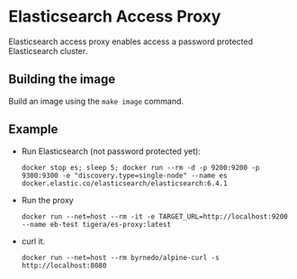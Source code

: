 # Elasticsearch Access Proxy

Elasticsearch access proxy enables access a password protected Elasticsearch cluster.

## Building the image

Build an image using the `make image` command.

## Example

- Run Elasticsearch (not password protected yet):
  ```
  docker stop es; sleep 5; docker run --rm -d -p 9200:9200 -p 9300:9300 -e "discovery.type=single-node" --name es docker.elastic.co/elasticsearch/elasticsearch:6.4.1
  ```
- Run the proxy
  ```
  docker run --net=host --rm -it -e TARGET_URL=http://localhost:9200 --name eb-test tigera/es-proxy:latest
  ```

- curl it.
  ```
  docker run --net=host --rm byrnedo/alpine-curl -s http://localhost:8080
  ```
